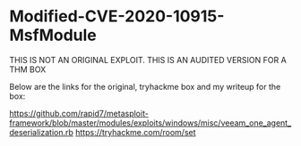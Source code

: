 # Modified-CVE-2020-10915-MsfModule
THIS IS NOT AN ORIGINAL EXPLOIT. THIS IS AN AUDITED VERSION FOR A THM BOX

Below are the links for the original, tryhackme box and my writeup for the box:

https://github.com/rapid7/metasploit-framework/blob/master/modules/exploits/windows/misc/veeam_one_agent_deserialization.rb
https://tryhackme.com/room/set
